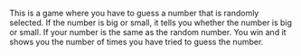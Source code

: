This is a game where you have to guess a number that is randomly selected.
If the number is big or small, it tells you whether the number is big or small.
If your number is the same as the random number.
You win and it shows you the number of times you have tried to guess the number.
